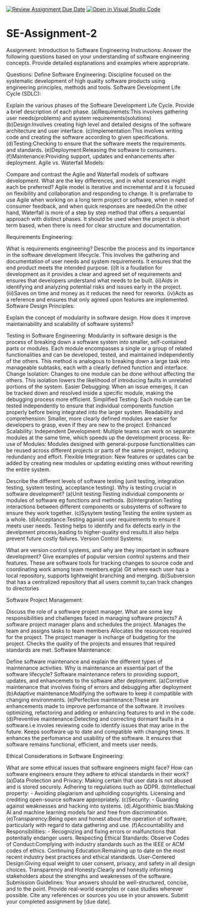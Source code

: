 [![Review Assignment Due Date](https://classroom.github.com/assets/deadline-readme-button-24ddc0f5d75046c5622901739e7c5dd533143b0c8e959d652212380cedb1ea36.svg)](https://classroom.github.com/a/-ucQIGTc)
[![Open in Visual Studio Code](https://classroom.github.com/assets/open-in-vscode-718a45dd9cf7e7f842a935f5ebbe5719a5e09af4491e668f4dbf3b35d5cca122.svg)](https://classroom.github.com/online_ide?assignment_repo_id=15221699&assignment_repo_type=AssignmentRepo)
# SE-Assignment-2
Assignment: Introduction to Software Engineering
Instructions:
Answer the following questions based on your understanding of software engineering concepts. Provide detailed explanations and examples where appropriate.

Questions:
Define Software Engineering:
Discipline focused on the systematic development of high quality software products using engineering principles, methods and tools.
Software Development Life Cycle (SDLC):

Explain the various phases of the Software Development Life Cycle. Provide a brief description of each phase. 
(a)Requiremets:This involves gathering user needs(problems) and system requirements(solutions) 
(b)Design:Involves creating high level and detailed designs of the software architecture and user interface. 
(c)Implementation:This involves writing code and creating the software according to given specifications.
(d)Testing:Checking to ensure that the software meets the requirements. and standards.
(e)Deployment:Releasing the software to consumers.
(f)Maintenance:Providing support, updates and enhancements after deployment.
Agile vs. Waterfall Models:

Compare and contrast the Agile and Waterfall models of software development. What are the key differences, and in what scenarios might each be preferred?
Agile model is iterative and incremental and it is focused on flexibility and collaboration and responding to change. It is prefarrabe to  use Agile when working on a long term project or software, when in need of consumer feedback, and when quick responses are needed.On the other hand, Waterfall is more of a step by step method that offers a sequential approach with distinct phases. It should be used when the project is short term based, when there is need for clear structure and documentation.

Requirements Engineering:

What is requirements engineering? Describe the process and its importance in the software development lifecycle.
This involves  the gathering and documentation of user needs and system requirements. It ensures that the end product meets the intended purpose.
(i)It is a foudation for development as it provides a clear and agreed set of requirements and ensures that developers understand what needs to be built.
(ii)Aids in identifying and analyzing potential risks and issues early in the project.
(iii)Saves on time and money as it reduces the need for reworks.
(iv)Acts as a reference and ensures that only agreed upon features are implemented. 
Software Design Principles:

Explain the concept of modularity in software design. How does it improve maintainability and scalability of software systems?

Testing in Software Engineering:
Modularity in software design is the process of breaking down a software system into smaller, self-contained parts or modules. Each module encompasses a single or a group of related functionalities and can be developed, tested, and maintained independently of the others. This method is analogous to breaking down a large task into manageable subtasks, each with a clearly defined function and interface.
Change Isolation: Changes to one module can be done without affecting the others. This isolation lowers the likelihood of introducing faults in unrelated portions of the system.
Easier Debugging: When an issue emerges, it can be tracked down and resolved inside a specific module, making the debugging process more efficient.
Simplified Testing: Each module can be tested independently to ensure that individual components function properly before being integrated into the larger system.
Readability and comprehension: Smaller, more clearly defined modules are easier for developers to grasp, even if they are new to the project.
Enhanced Scalability:
Independent Development: Multiple teams can work on separate modules at the same time, which speeds up the development process.
Re-use of Modules: Modules designed with general-purpose functionalities can be reused across different projects or parts of the same project, reducing redundancy and effort.
Flexible Integration: New features or updates can be added by creating new modules or updating existing ones without rewriting the entire system.


Describe the different levels of software testing (unit testing, integration testing, system testing, acceptance testing). Why is testing crucial in software development?
(a)Unit testing:Testing individual components or modules of software eg functions and methods.
(b)Intergration:Testing interactions between different components or subsystems of software to ensure they work together.
(c)Sysytem testing:Testing the entire system as a whole.
(d)Acceptance:Testing aganist user requirements to ensure it meets user needs.
Testing helps to identify and fix defects early in the develpment process,leading to higher-quality end results.It also helps prevent future costly failures. 
Version Control Systems:

What are version control systems, and why are they important in software development? Give examples of popular version control systems and their features.
These are software tools for tracking changes to source code and coordinating work among team members.eg(a) Git where each user has a local repository, supports lightweight branching and merging.
(b)Subversion that has a centralized repository that all users commit to,can track changes to directories

Software Project Management:

Discuss the role of a software project manager. What are some key responsibilities and challenges faced in managing software projects?
A software project manager plans and schedules the project.
Manages the team and assigns tasks to team members
Allocates the resources required for the project.
The project manager is incharge of budgeting for the project.
Checks the quality of the projects and ensures that required standards are met.
Software Maintenance:

Define software maintenance and explain the different types of maintenance activities. Why is maintenance an essential part of the software lifecycle?
Software maintenance refers to providing support, updates, and enhancemets to the software after deployment.
(a)Corretive maintenance that involves fixing of errors and debugging after deployment
(b)Adaptive maintenance:Modifying the software to keep it compatible with changing environments.
(e)Perfective maintenance:These are enhancements made to improve perfomance of the software. It involves optimizing, refactoring and adding or enhancing features to and in the code.
(d)Preventive maintenance:Detecting and correcting dormant faults in a software.i.e involes reviewing code to identify issues that may arise in the future.
Keeps sooftware up to date and compatible with changing times.
It enhances the perfomance and usability of the software.
It ensures that software remains functional, efficient, and meets user needs.

Ethical Considerations in Software Engineering:

What are some ethical issues that software engineers might face? How can software engineers ensure they adhere to ethical standards in their work?
(a)Data Protection and Privacy:
Making certain that user data is not abused and is stored securely.
Adhering to regulations such as GDPR.
(b)Intellectual property: - Avoiding plagiarism and upholding copyrights.
 Licensing and crediting open-source software appropriately.
(c)Security: - Guarding against weaknesses and hacking into systems.
(d).Algorithimic bias:Making AI and machine learning models fair and free from discrimination.
(e)Transparency:Being open and honest about the operation of software, particularly with regard to data gathering and use.
(f)Accountability and Responsibilities: - Recognizing and fixing errors or malfunctions that potentially endanger users.
Respecting Ethical Standards:
Observe Codes of Conduct:Complying with industry standards such as the IEEE or ACM codes of ethics.
Continuing Education:Remaining up to date on the most recent industry best practices and ethical standards.
User-Centered Design:Giving equal weight to user consent, privacy, and safety in all design choices.
Transparency and Honesty:Clearly and honestly informing stakeholders about the strengths and weaknesses of the software.
Submission Guidelines:
Your answers should be well-structured, concise, and to the point.
Provide real-world examples or case studies wherever possible.
Cite any references or sources you use in your answers.
Submit your completed assignment by [due date].
